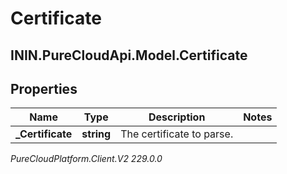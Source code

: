 # Certificate

## ININ.PureCloudApi.Model.Certificate

## Properties

|Name | Type | Description | Notes|
|------------ | ------------- | ------------- | -------------|
| **_Certificate** | **string** | The certificate to parse. | |



_PureCloudPlatform.Client.V2 229.0.0_
